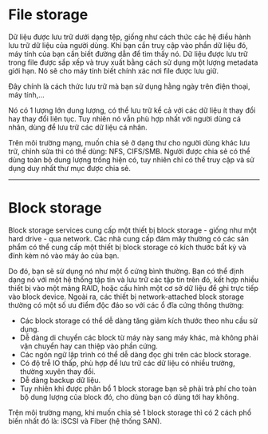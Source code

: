 # File storage 

Dữ liệu được lưu trữ dưới dạng tệp, giống như cách thức các hệ điều hành lưu trữ dữ liệu của người dùng. Khi bạn cần truy cập vào phần dữ liệu đó, máy tính của bạn cần biết đường dẫn để tìm thấy nó. Dữ liệu được lưu trữ trong file được sắp xếp và truy xuất bằng cách sử dụng một lượng metadata giới hạn. Nó sẽ cho máy tính biết chính xác nơi file được lưu giữ.

Đây chính là cách thức lưu trữ mà bạn sử dụng hằng ngày trên điện thoại, máy tính,...

Nó có 1 lượng lớn dung lượng, có thể lưu trữ kể cả với các dữ liệu ít thay đổi hay thay đổi liên tục. Tuy nhiên nó vẫn phù hợp nhất với người dùng cá nhân, dùng để lưu trữ các dữ liệu cá nhân.

Trên môi trường mạng, muốn chia sẻ ở dạng thư cho người dùng khác lưu trữ, chỉnh sửa thì có thể dùng: NFS, CIFS/SMB. Người được chia sẻ có thể dùng toàn bộ dung lượng trống hiện có, tuy nhiên chỉ có thể truy cập và sử dụng duy nhất thư mục được chia sẻ.

___

# Block storage

Block storage services cung cấp một thiết bị block storage - giống như một hard drive - qua network. Các nhà cung cấp đám mây thường có các sản phẩm có thể cung cấp một thiết bị block storage có kích thước bất kỳ và đính kèm nó vào máy ảo của bạn.

Do đó, bạn sẽ sử dụng nó như một ổ cứng bình thường. Bạn có thể định dạng nó với một hệ thống tập tin và lưu trữ các tập tin trên đó, kết hợp nhiều thiết bị vào một mảng RAID, hoặc cấu hình một cơ sở dữ liệu để ghi trực tiếp vào block device. Ngoài ra, các thiết bị network-attached block storage thường có một số ưu điểm độc đáo so với các ổ đĩa cứng thông thường:

 - Các block storage có thể dễ dàng tăng giảm kích thước theo nhu cầu sử dụng.
 - Dễ dàng di chuyển các block từ máy này sang máy khác, mà không phải vận chuyển hay can thiệp vào phần cứng.
 - Các ngôn ngữ lập trình có thể dễ dàng đọc ghi trên các block storage.
 - Có độ trễ IO thấp, phù hợp để lưu trữ các dữ liệu có nhiều trường, thường xuyên thay đổi.
 - Dễ dàng backup dữ liệu.
 - Tuy nhiên khi được phân bổ 1 block storage bạn sẽ phải trả phí cho toàn bộ dung lượng của block đó, cho dùng bạn có dùng tới hay không.

Trên môi trường mạng, khi muốn chia sẻ 1 block storage thì có 2 cách phổ biến nhất đó là: iSCSI và Fiber (hệ thống SAN).



